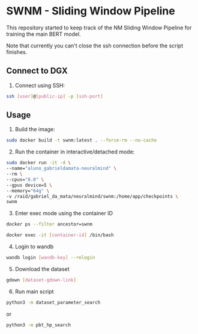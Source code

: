 # SWNM - Sliding Window Pipeline
This repository started to keep track of the NM Sliding Window Pipeline for training the main BERT model.

Note that currently you can't close the ssh connection before the script finishes.

## Connect to DGX
1. Connect using SSH:
```sh
ssh [user]@[public-ip] -p [ssh-port]
```

## Usage
1. Build the image:
```sh
sudo docker build -t swnm:latest . --force-rm --no-cache
```

2. Run the container in interactive/detached mode:
```sh
sudo docker run -it -d \
--name="aluno_gabrieldamata-neuralmind" \
--rm \
--cpus="8.0" \
--gpus device=5 \
--memory="64g" \
-v /raid/gabriel_da_mata/neuralmind/swnm:/home/app/checkpoints \
swnm
```

3. Enter exec mode using the container ID
```sh
docker ps --filter ancestor=swnm

docker exec -it [container-id] /bin/bash
```

4. Login to wandb
```sh
wandb login [wandb-key] --relogin
```

5. Download the dataset
```sh
gdown [dataset-gdown-link]
```

6. Run main script
```sh
python3 -m dataset_parameter_search
```
or
```sh
python3 -m pbt_hp_search
```
